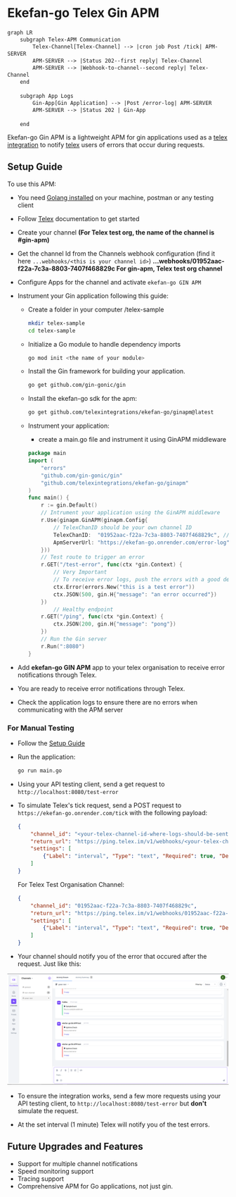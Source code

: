 # Ekefan-go Telex Gin APM

```mermaid
graph LR
    subgraph Telex-APM Communication
        Telex-Channel[Telex-Channel] --> |cron job Post /tick| APM-SERVER
        APM-SERVER --> |Status 202--first reply| Telex-Channel
        APM-SERVER --> |Webhook-to-channel--second reply| Telex-Channel
    end

    subgraph App Logs
        Gin-App[Gin Application] --> |Post /error-log| APM-SERVER
        APM-SERVER --> |Status 202 | Gin-App

    end
```

Ekefan-go Gin APM is a lightweight APM for gin applications used as a [telex integration](https://docs.telex.im/docs/Integrations/intro) to notify [telex](https://docs.telex.im/docs/intro) users of errors that occur during requests.

## Setup Guide

To use this APM:

- You need [Golang installed](https://go.dev/doc/install) on your machine, postman or any  testing client
- Follow [Telex](https://docs.telex.im/docs/intro) documentation to get started
- Create your channel **(For Telex test org, the name of the channel is #gin-apm)**
- Get the channel Id from the Channels webhook configuration (find it here `...webhooks/<this is your channel id>`) **...webhooks/01952aac-f22a-7c3a-8803-7407f468829c For gin-apm, Telex test org channel**
- Configure Apps for the channel and activate `ekefan-go GIN APM`
- Instrument your Gin application following this guide:
  - Create a folder in your computer /telex-sample

    ```bash
    mkdir telex-sample
    cd telex-sample 
    ```

  - Initialize a Go module to handle dependency imports

    ```bash
    go mod init <the name of your module>
    ```

  - Install the Gin framework for building your application.

    ```bash
    go get github.com/gin-gonic/gin
    ```

  - Install the ekefan-go sdk for the apm:

    ```bash
    go get github.com/telexintegrations/ekefan-go/ginapm@latest
    ```

  - Instrument your application:
    - create a main.go file and instrument it using GinAPM middleware

    ```go
    package main
    import (
        "errors"
        "github.com/gin-gonic/gin"
        "github.com/telexintegrations/ekefan-go/ginapm"
    )
    func main() {
        r := gin.Default()
        // Intrument your application using the GinAPM middleware
        r.Use(ginapm.GinAPM(ginapm.Config{
            // TelexChanID should be your own channel ID
            TelexChanID:  "01952aac-f22a-7c3a-8803-7407f468829c", // Example:gifor Telex test org channel.
            ApmServerUrl: "https://ekefan-go.onrender.com/error-log", // You can pass this through Environment Variables
        }))
        // Test route to trigger an error
        r.GET("/test-error", func(ctx *gin.Context) {
            // Very Important
            // To receive error logs, push the errors with a good description to the Gin context
            ctx.Error(errors.New("this is a test error"))
            ctx.JSON(500, gin.H{"message": "an error occurred"})
        })
            // Healthy endpoint
        r.GET("/ping", func(ctx *gin.Context) {
            ctx.JSON(200, gin.H{"message": "pong"})
        })
        // Run the Gin server
        r.Run(":8080")
    }
    ```

- Add **ekefan-go GIN APM** app to your telex organisation to receive error notifications through Telex.
- You are ready to receive error notifications through Telex.
- Check the application logs to ensure there are no errors when communicating with the APM server

### For Manual Testing

- Follow the [Setup Guide](#setup-guide)
- Run the application:

  ```bash
  go run main.go
  ```

- Using your API testing client, send a get request to `http://localhost:8080/test-error`
- To simulate Telex's tick request, send a POST request to `https://ekefan-go.onrender.com/tick` with the following payload:

    ```json
   {
        "channel_id": "<your-telex-channel-id-where-logs-should-be-sent-to>",
        "return_url": "https://ping.telex.im/v1/webhooks/<your-telex-channel-id-where-logs-should-be-sent-to>",
        "settings": [
            {"Label": "interval", "Type": "text", "Required": true, "Default": "* * * * *"}
        ]
    }
    ```

    For Telex Test Organisation Channel:

    ```json
    {
        "channel_id": "01952aac-f22a-7c3a-8803-7407f468829c",
        "return_url": "https://ping.telex.im/v1/webhooks/01952aac-f22a-7c3a-8803-7407f468829c",
        "settings": [
            {"Label": "interval", "Type": "text", "Required": true, "Default": "* * * * *"}
        ]
    }
    ```

- Your channel should notify you of the error that occured after the request. Just like this:

![alt text](<Screenshot (12).png>)

- To ensure the integration works, send a few more requests using your API testing client, to `http://localhost:8080/test-error` but **don't** simulate the request.

- At the set interval (1 minute) Telex will notify you of the test errors.

## Future Upgrades and Features

- Support for multiple channel notifications
- Speed monitoring support
- Tracing support
- Comprehensive APM for Go applications, not just gin.
